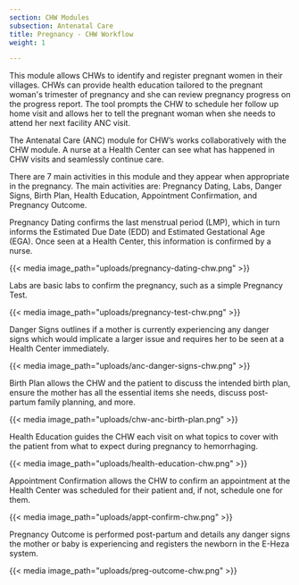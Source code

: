 ```yaml
---
section: CHW Modules
subsection: Antenatal Care
title: Pregnancy - CHW Workflow
weight: 1

---
```

This module allows CHWs to identify and register pregnant women in their villages. CHWs can provide health education tailored to the pregnant woman's trimester of pregnancy and she can review pregnancy progress on the progress report. The tool prompts the CHW to schedule her follow up home visit and allows her to tell the pregnant woman when she needs to attend her next facility ANC visit.

The Antenatal Care (ANC) module for CHW’s works collaboratively with the CHW module. A nurse at a Health Center can see what has happened in CHW visits and seamlessly continue care.

There are 7 main activities in this module and they appear when appropriate in the pregnancy. The main activities are: Pregnancy Dating, Labs, Danger Signs, Birth Plan, Health Education, Appointment Confirmation, and Pregnancy Outcome.

Pregnancy Dating confirms the last menstrual period (LMP), which in turn informs the Estimated Due Date (EDD) and Estimated Gestational Age (EGA). Once seen at a Health Center, this information is confirmed by a nurse.

{{< media image_path="uploads/pregnancy-dating-chw.png" >}}

Labs are basic labs to confirm the pregnancy, such as a simple Pregnancy Test.

{{< media image_path="uploads/pregnancy-test-chw.png" >}}

Danger Signs outlines if a mother is currently experiencing any danger signs which would implicate a larger issue and requires her to be seen at a Health Center immediately.

{{< media image_path="uploads/anc-danger-signs-chw.png" >}}

Birth Plan allows the CHW and the patient to discuss the intended birth plan, ensure the mother has all the essential items she needs, discuss post-partum family planning, and more.

{{< media image_path="uploads/chw-anc-birth-plan.png" >}}

Health Education guides the CHW each visit on what topics to cover with the patient from what to expect during pregnancy to hemorrhaging.

{{< media image_path="uploads/health-education-chw.png" >}}

Appointment Confirmation allows the CHW to confirm an appointment at the Health Center was scheduled for their patient and, if not, schedule one for them.

{{< media image_path="uploads/appt-confirm-chw.png" >}}

Pregnancy Outcome is performed post-partum and details any danger signs the mother or baby is experiencing and registers the newborn in the E-Heza system.

{{< media image_path="uploads/preg-outcome-chw.png" >}}
